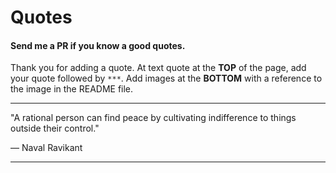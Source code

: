 # Quotes
#### Send me a PR if you know a good quotes.
Thank you for adding a quote. At text quote at the **TOP** of the page, add your quote followed by `***`. Add images at the **BOTTOM** with a reference to the image in the README file.

***
"A rational person can find peace by cultivating indifference to things outside their control."

― Naval Ravikant
***
